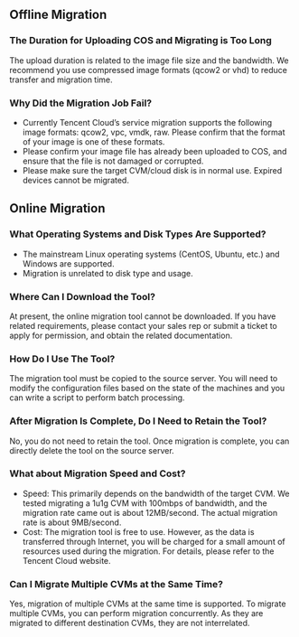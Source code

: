 ## Offline Migration

### The Duration for Uploading COS and Migrating is Too Long

The upload duration is related to the image file size and the bandwidth. We recommend you use compressed image formats (qcow2 or vhd) to reduce transfer and migration time.

### Why Did the Migration Job Fail?

 - Currently Tencent Cloud’s service migration supports the following image formats: qcow2, vpc, vmdk, raw. Please confirm that the format of your image is one of these formats.
 - Please confirm your image file has already been uploaded to COS, and ensure that the file is not damaged or corrupted.
 - Please make sure the target CVM/cloud disk is in normal use. Expired devices cannot be migrated.

## Online Migration

### What Operating Systems and Disk Types Are Supported?

- The mainstream Linux operating systems (CentOS, Ubuntu, etc.) and Windows are supported.
- Migration is unrelated to disk type and usage.

### Where Can I Download the Tool?

At present, the online migration tool cannot be downloaded. If you have related requirements, please contact your sales rep or submit a ticket to apply for permission, and obtain the related documentation.

### How Do I Use The Tool?

The migration tool must be copied to the source server. You will need to modify the configuration files based on the state of the machines and you can write a script to perform batch processing.

### After Migration Is Complete, Do I Need to Retain the Tool?

No, you do not need to retain the tool. Once migration is complete, you can directly delete the tool on the source server.

### What about Migration Speed and Cost?

- Speed: This primarily depends on the bandwidth of the target CVM. We tested migrating a 1u1g CVM with 100mbps of bandwidth, and the migration rate came out is about 12MB/second. The actual migration rate is about 9MB/second.
- Cost: The migration tool is free to use. However, as the data is transferred through Internet, you will be charged for a small amount of resources used during the migration. For details, please refer to the Tencent Cloud website.
  
### Can I Migrate Multiple CVMs at the Same Time?

Yes, migration of multiple CVMs at the same time is supported. To migrate multiple CVMs, you can perform migration concurrently. As they are migrated to different destination CVMs, they are not interrelated.